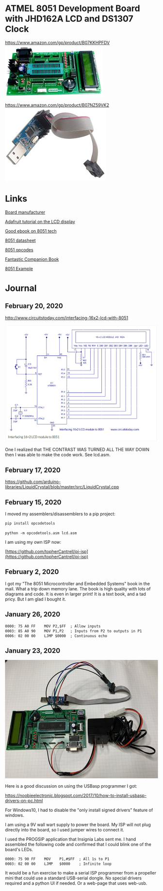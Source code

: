 # ATMEL 8051 Development Board with JHD162A LCD and DS1307 Clock

https://www.amazon.com/gp/product/B07KKHPFDV<br>
![](art/board.jpg)

https://www.amazon.com/gp/product/B07NZ59VK2<br>
![](art/isp.jpg)

# Links

[Board manufacturer](https://insignialabs.com/atmel-8051-development-board-with-lcd-ds1307-clock-zif-support-1806428)

[Adafruit tutorial on the LCD display](https://learn.adafruit.com/character-lcds/wiring-a-character-lcd)

[Good ebook on 8051 tech](http://ee.sharif.edu/~sakhtar3/books/mazidi/)

[8051 datasheet](https://www.keil.com/dd/docs/datashts/atmel/at89s52_ds.pdf)

[8051 opcodes](http://www.keil.com/support/man/docs/is51/is51_opcodes.htm)

[Fantastic Companion Book](https://www.amazon.com/gp/product/129202657X)

[8051 Example](http://www.circuitstoday.com/interfacing-16x2-lcd-with-8051)

# Journal

## February 20, 2020

http://www.circuitstoday.com/interfacing-16x2-lcd-with-8051

![](art/lcd.jpg)

One I realized that THE CONTRAST WAS TURNED ALL THE WAY DOWN then I was able to make the code work. See lcd.asm.

## February 17, 2020

https://github.com/arduino-libraries/LiquidCrystal/blob/master/src/LiquidCrystal.cpp


## February 15, 2020

I moved my assemblers/disassemblers to a pip project:

```
pip install opcodetools

python -m opcodetools.asm lcd.asm
```

I am using my own ISP now:

[https://github.com/topherCantrell/pi-isp](https://github.com/topherCantrell/pi-isp)


## February 2, 2020

I got my "The 8051 Microcontroller and Embedded Systems" book in the mail. What a trip down memory lane. The book
is high quality with lots of diagrams and code. It is even in larger print! It is a text book, and a tad pricy. But
I am glad I bought it.

## January 26, 2020

```
0000: 75 A0 FF    MOV P2,$FF  ; Allow inputs
0003: 85 A0 90    MOV P1,P2   ; Inputs from P2 to outputs in P1
0006: 02 00 00    LJMP $0000  ; Continuous echo
```

## January 23, 2020

![](art/hookup.jpg)

Here is a good discussion on using the USBasp programmer I got:

https://noobieelectronic.blogspot.com/2017/10/how-to-install-usbasp-drivers-on-pc.html

For Windows10, I had to disable the "only install signed drivers" feature of windows.

I am using a 9V wall wart supply to power the board. My ISP will not plug directly into the board, so I
used jumper wires to connect it.

I used the PROGSIP application that Insignia Labs sent me. I hand assembled the following code and confirmed that I
could blink one of the board's LEDs.

```
0000: 75 90 FF    MOV    P1,#$FF  ; All 1s to P1
0003: 02 00 00    LJMP   $0000    ; Infinite loop
```

It would be a fun exercise to make a serial ISP programmer from a propeller mini that could use a standard USB-serial dongle. No special drivers required
and a python UI if needed. Or a web-page that uses web-usb.

